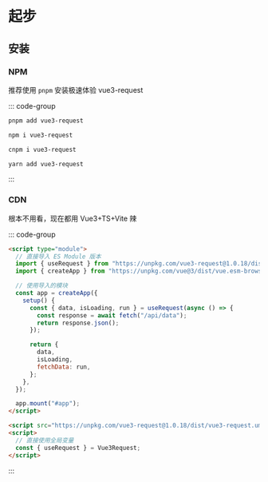 # 起步

## 安装

### NPM

推荐使用 `pnpm` 安装极速体验 vue3-request

::: code-group

```bash [pnpm]
pnpm add vue3-request
```

```bash [npm]
npm i vue3-request
```

```bash [cnpm]
cnpm i vue3-request
```

```bash [yarn]
yarn add vue3-request
```

:::

### CDN

根本不用看，现在都用 Vue3+TS+Vite 辣

::: code-group

```html [ES Module]
<script type="module">
  // 直接导入 ES Module 版本
  import { useRequest } from "https://unpkg.com/vue3-request@1.0.18/dist/vue3-request.es.js";
  import { createApp } from "https://unpkg.com/vue@3/dist/vue.esm-browser.js";

  // 使用导入的模块
  const app = createApp({
    setup() {
      const { data, isLoading, run } = useRequest(async () => {
        const response = await fetch("/api/data");
        return response.json();
      });

      return {
        data,
        isLoading,
        fetchData: run,
      };
    },
  });

  app.mount("#app");
</script>
```

```html [浏览器全局变量方式]
<script src="https://unpkg.com/vue3-request@1.0.18/dist/vue3-request.umd.js"></script>
<script>
  // 直接使用全局变量
  const { useRequest } = Vue3Request;
</script>
```

:::
